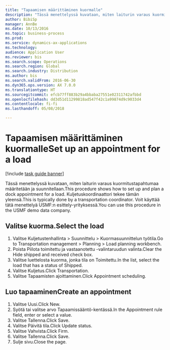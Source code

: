 ```yaml
--- 
title: "Tapaamisen määrittäminen kuormalle"
description: "Tässä menettelyssä kuvataan, miten laiturin varaus kuormitustapahtumaa määritetään ja suunnitellaan."
author: BibiSp
manager: AnnBe
ms.date: 10/13/2016
ms.topic: business-process
ms.prod: 
ms.service: dynamics-ax-applications
ms.technology: 
audience: Application User
ms.reviewer: bis
ms.search.scope: Operations
ms.search.region: Global
ms.search.industry: Distribution
ms.author: bis
ms.search.validFrom: 2016-06-30
ms.dyn365.ops.version: AX 7.0.0
ms.translationtype: HT
ms.sourcegitcommit: efcb77ff883b29a4bbaba27551e02311742afbbd
ms.openlocfilehash: dd3d51d11299818ad547f42c1a99874d9c9033d4
ms.contentlocale: fi-fi
ms.lasthandoff: 05/08/2018

---
```

# <a name="set-up-an-appointment-for-a-load"></a><span data-ttu-id="2ae80-103">Tapaamisen määrittäminen kuormalle</span><span class="sxs-lookup"><span data-stu-id="2ae80-103">Set up an appointment for a load</span></span>

[!include [task guide banner](../../includes/task-guide-banner.md)]

<span data-ttu-id="2ae80-104">Tässä menettelyssä kuvataan, miten laiturin varaus kuormitustapahtumaa määritetään ja suunnitellaan.</span><span class="sxs-lookup"><span data-stu-id="2ae80-104">This procedure shows how to set up and plan a dock appointment for a load.</span></span> <span data-ttu-id="2ae80-105">Kuljetuskoordinaattori tekee tämän yleensä.</span><span class="sxs-lookup"><span data-stu-id="2ae80-105">This is typically done by a transportation coordinator.</span></span> <span data-ttu-id="2ae80-106">Voit käyttää tätä menettelyä USMF:n esittely-yrityksessä.</span><span class="sxs-lookup"><span data-stu-id="2ae80-106">You can use this procedure in the USMF demo data company.</span></span>


## <a name="select-the-load"></a><span data-ttu-id="2ae80-107">Valitse kuorma.</span><span class="sxs-lookup"><span data-stu-id="2ae80-107">Select the load</span></span>
1. <span data-ttu-id="2ae80-108">Valitse Kuljetustenhallinta > Suunnittelu > Kuormasuunnittelun työtila.</span><span class="sxs-lookup"><span data-stu-id="2ae80-108">Go to Transportation management > Planning > Load planning workbench.</span></span>
2. <span data-ttu-id="2ae80-109">Poista Piilota toimitettu ja vastaanotettu -valintaruudun valinta.</span><span class="sxs-lookup"><span data-stu-id="2ae80-109">Clear the Hide shipped and received check box.</span></span>
3. <span data-ttu-id="2ae80-110">Valitse luettelosta kuorma, jonka tila on Toimitettu.</span><span class="sxs-lookup"><span data-stu-id="2ae80-110">In the list, select the load that has a status of Shipped.</span></span>
4. <span data-ttu-id="2ae80-111">Valitse Kuljetus.</span><span class="sxs-lookup"><span data-stu-id="2ae80-111">Click Transportation.</span></span>
5. <span data-ttu-id="2ae80-112">Valitse Tapaamisten ajoittaminen.</span><span class="sxs-lookup"><span data-stu-id="2ae80-112">Click Appointment scheduling.</span></span>

## <a name="create-an-appointment"></a><span data-ttu-id="2ae80-113">Luo tapaaminen</span><span class="sxs-lookup"><span data-stu-id="2ae80-113">Create an appointment</span></span>
1. <span data-ttu-id="2ae80-114">Valitse Uusi.</span><span class="sxs-lookup"><span data-stu-id="2ae80-114">Click New.</span></span>
2. <span data-ttu-id="2ae80-115">Syötä tai valitse arvo Tapaamissääntö-kentässä.</span><span class="sxs-lookup"><span data-stu-id="2ae80-115">In the Appointment rule field, enter or select a value.</span></span>
3. <span data-ttu-id="2ae80-116">Valitse Tallenna.</span><span class="sxs-lookup"><span data-stu-id="2ae80-116">Click Save.</span></span>
4. <span data-ttu-id="2ae80-117">Valitse Päivitä tila.</span><span class="sxs-lookup"><span data-stu-id="2ae80-117">Click Update status.</span></span>
5. <span data-ttu-id="2ae80-118">Valitse Vahvista.</span><span class="sxs-lookup"><span data-stu-id="2ae80-118">Click Firm.</span></span>
6. <span data-ttu-id="2ae80-119">Valitse Tallenna.</span><span class="sxs-lookup"><span data-stu-id="2ae80-119">Click Save.</span></span>
7. <span data-ttu-id="2ae80-120">Sulje sivu.</span><span class="sxs-lookup"><span data-stu-id="2ae80-120">Close the page.</span></span>


